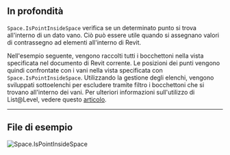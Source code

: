 ## In profondità
`Space.IsPointInsideSpace` verifica se un determinato punto si trova all'interno di un dato vano. Ciò può essere utile quando si assegnano valori di contrassegno ad elementi all'interno di Revit.

Nell'esempio seguente, vengono raccolti tutti i bocchettoni nella vista specificata nel documento di Revit corrente. Le posizioni dei punti vengono quindi confrontate con i vani nella vista specificata con `Space.IsPointInsideSpace`. Utilizzando la gestione degli elenchi, vengono sviluppati sottoelenchi per escludere tramite filtro i bocchettoni che si trovano all'interno dei vani. Per ulteriori informazioni sull'utilizzo di List@Level, vedere questo [articolo](https://primer2.dynamobim.org/it/5_essential_nodes_and_concepts/5-4_designing-with-lists/3-lists-of-lists).
___
## File di esempio

![Space.IsPointInsideSpace](./Revit.Elements.Space.IsPointInsideSpace_img.jpg)
